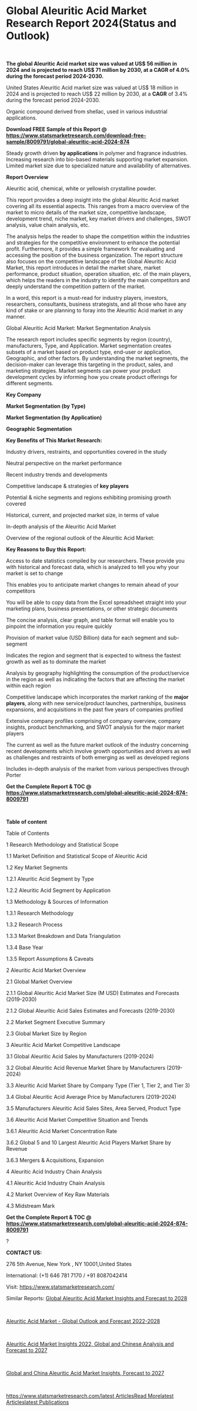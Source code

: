 <h1>Global Aleuritic Acid Market Research Report 2024(Status and Outlook)</h1><br/><p><strong>The global Aleuritic Acid market size was valued at US$ 56 million in 2024 and is projected to reach US$ 71 million by 2030, at a <strong>CAGR</strong> of 4.0% during the forecast period 2024-2030.</strong></p>
 
 
 
 <p>United States Aleuritic Acid market size was valued at US$ 18 million in 2024 and is projected to reach US$ 22 million by 2030, at a <strong>CAGR</strong> of 3.4% during the forecast period 2024-2030.</p>
 
 
 
 <p>Organic compound derived from shellac, used in various industrial applications.</p>
 
 
 
 <p><strong>Download FREE Sample of this Report @ <a href="https://www.statsmarketresearch.com/download-free-sample/8009791/global-aleuritic-acid-2024-874">https://www.statsmarketresearch.com/download-free-sample/8009791/global-aleuritic-acid-2024-874</a></strong></p>
 
 
 
 <p>Steady growth driven <strong><strong>by applications</strong></strong> in polymer and fragrance industries. Increasing research into bio-based materials supporting market expansion. Limited market size due to specialized nature and availability of alternatives.</p>
 
 
 
 <p><strong>Report Overview</strong></p>
 
 
 
 <p>Aleuritic acid, chemical, white or yellowish crystalline powder.</p>
 
 
 
 <p>This report provides a deep insight into the global Aleuritic Acid market covering all its essential aspects. This ranges from a macro overview of the market to micro details of the market size, competitive landscape, development trend, niche market, key market drivers and challenges, SWOT analysis, value chain analysis, etc.</p>
 
 
 
 <p>The analysis helps the reader to shape the competition within the industries and strategies for the competitive environment to enhance the potential profit. Furthermore, it provides a simple framework for evaluating and accessing the position of the business organization. The report structure also focuses on the competitive landscape of the Global Aleuritic Acid Market, this report introduces in detail the market share, market performance, product situation, operation situation, etc. of the main players, which helps the readers in the industry to identify the main competitors and deeply understand the competition pattern of the market.</p>
 
 
 
 <p>In a word, this report is a must-read for industry players, investors, researchers, consultants, business strategists, and all those who have any kind of stake or are planning to foray into the Aleuritic Acid market in any manner.</p>
 
 
 
 <p>Global Aleuritic Acid Market: Market Segmentation Analysis</p>
 
 
 
 <p>The research report includes specific segments by region (country), manufacturers, Type, and Application. Market segmentation creates subsets of a market based on product type, end-user or application, Geographic, and other factors. By understanding the market segments, the decision-maker can leverage this targeting in the product, sales, and marketing strategies. Market segments can power your product development cycles by informing how you create product offerings for different segments.</p>
 
 
 
 <p><strong>Key Company</strong></p>
 
 
 
 <p><strong>Market Segmentation (by Type)</strong></p>
 
 
 
 <p><strong>Market Segmentation (<strong>by Application</strong>)</strong></p>
 
 
 
 <p><strong>Geographic Segmentation</strong></p>
 
 
 
 <p><strong>Key Benefits of This Market Research:</strong></p>
 
 
 
 <p>Industry drivers, restraints, and opportunities covered in the study</p>
 
 
 
 <p>Neutral perspective on the market performance</p>
 
 
 
 <p>Recent industry trends and developments</p>
 
 
 
 <p>Competitive landscape & strategies of <strong>key players</strong></p>
 
 
 
 <p>Potential & niche segments and regions exhibiting promising growth covered</p>
 
 
 
 <p>Historical, current, and projected market size, in terms of value</p>
 
 
 
 <p>In-depth analysis of the Aleuritic Acid Market</p>
 
 
 
 <p>Overview of the regional outlook of the Aleuritic Acid Market:</p>
 
 
 
 <p><strong>Key <strong>Reasons to Buy</strong> this Report:</strong></p>
 
 
 
 <p>Access to date statistics compiled by our researchers. These provide you with historical and forecast data, which is analyzed to tell you why your market is set to change</p>
 
 
 
 <p>This enables you to anticipate market changes to remain ahead of your competitors</p>
 
 
 
 <p>You will be able to copy data from the Excel spreadsheet straight into your marketing plans, business presentations, or other strategic documents</p>
 
 
 
 <p>The concise analysis, clear graph, and table format will enable you to pinpoint the information you require quickly</p>
 
 
 
 <p>Provision of market value (USD Billion) data for each segment and sub-segment</p>
 
 
 
 <p>Indicates the region and segment that is expected to witness the fastest growth as well as to dominate the market</p>
 
 
 
 <p>Analysis by geography highlighting the consumption of the product/service in the region as well as indicating the factors that are affecting the market within each region</p>
 
 
 
 <p>Competitive landscape which incorporates the market ranking of the <strong>major players</strong>, along with new service/product launches, partnerships, business expansions, and acquisitions in the past five years of companies profiled</p>
 
 
 
 <p>Extensive company profiles comprising of company overview, company insights, product benchmarking, and SWOT analysis for the major market players</p>
 
 
 
 <p>The current as well as the future market outlook of the industry concerning recent developments which involve growth opportunities and drivers as well as challenges and restraints of both emerging as well as developed regions</p>
 
 
 
 <p>Includes in-depth analysis of the market from various perspectives through Porter</p>
 
 
 
 <div><b>Get the Complete Report & TOC @ <a href="https://www.statsmarketresearch.com/global-aleuritic-acid-2024-874-8009791">https://www.statsmarketresearch.com/global-aleuritic-acid-2024-874-8009791</a></b></div>
 
 
 
 <p><br />
 
 <b>Table of content</b></p>
 
 
 
 <p>Table of Contents<br />
 
 1 Research Methodology and Statistical Scope<br />
 
 1.1 Market Definition and Statistical Scope of Aleuritic Acid<br />
 
 1.2 Key Market Segments<br />
 
 1.2.1 Aleuritic Acid Segment by Type<br />
 
 1.2.2 Aleuritic Acid Segment by Application<br />
 
 1.3 Methodology & Sources of Information<br />
 
 1.3.1 Research Methodology<br />
 
 1.3.2 Research Process<br />
 
 1.3.3 Market Breakdown and Data Triangulation<br />
 
 1.3.4 Base Year<br />
 
 1.3.5 Report Assumptions & Caveats<br />
 
 2 Aleuritic Acid Market Overview<br />
 
 2.1 Global Market Overview<br />
 
 2.1.1 Global Aleuritic Acid Market Size (M USD) Estimates and Forecasts (2019-2030)<br />
 
 2.1.2 Global Aleuritic Acid Sales Estimates and Forecasts (2019-2030)<br />
 
 2.2 Market Segment Executive Summary<br />
 
 2.3 Global Market Size by Region<br />
 
 3 Aleuritic Acid Market Competitive Landscape<br />
 
 3.1 Global Aleuritic Acid Sales by Manufacturers (2019-2024)<br />
 
 3.2 Global Aleuritic Acid Revenue Market Share by Manufacturers (2019-2024)<br />
 
 3.3 Aleuritic Acid Market Share by Company Type (Tier 1, Tier 2, and Tier 3)<br />
 
 3.4 Global Aleuritic Acid Average Price by Manufacturers (2019-2024)<br />
 
 3.5 Manufacturers Aleuritic Acid Sales Sites, Area Served, Product Type<br />
 
 3.6 Aleuritic Acid Market Competitive Situation and Trends<br />
 
 3.6.1 Aleuritic Acid Market Concentration Rate<br />
 
 3.6.2 Global 5 and 10 Largest Aleuritic Acid Players Market Share by Revenue<br />
 
 3.6.3 Mergers & Acquisitions, Expansion<br />
 
 4 Aleuritic Acid Industry Chain Analysis<br />
 
 4.1 Aleuritic Acid Industry Chain Analysis<br />
 
 4.2 Market Overview of Key Raw Materials<br />
 
 4.3 Midstream Mark</p>
 
 
 
 <div><b>Get the Complete Report & TOC @ <a href="https://www.statsmarketresearch.com/global-aleuritic-acid-2024-874-8009791">https://www.statsmarketresearch.com/global-aleuritic-acid-2024-874-8009791</a></b></div>
 
 
 
 <p>? </p>
 
 
 
 <p><b>CONTACT US:</b><br />
 
 276 5th Avenue, New York , NY 10001,United States<br />
 
 International: (+1) 646 781 7170 / +91 8087042414<br />
 
 Visit: <a href="https://www.statsmarketresearch.com/">https://www.statsmarketresearch.com/</a><br />
 
 Similar Reports: <a href="https://www.statsmarketresearch.com/global-aleuritic-acid-2024-874-8009791">Global Aleuritic Acid Market Insights and Forecast to 2028</a><br />
 
 <br />
 
 <a href="https://www.statsmarketresearch.com/global-aleuritic-acid-2024-874-8009791">Aleuritic Acid Market - Global Outlook and Forecast 2022-2028</a><br />
 
 <br />
 
 <a href="https://www.statsmarketresearch.com/global-aleuritic-acid-2024-874-8009791">Aleuritic Acid Market Insights 2022, Global and Chinese Analysis and Forecast to 2027</a><br />
 
 <br />
 
 <a href="https://www.statsmarketresearch.com/global-aleuritic-acid-2024-874-8009791">Global and China Aleuritic Acid Market Insights, Forecast to 2027</a><br />
 
 <br />
 
 <a href="https://gyeongbokgung.com">https://www.statsmarketresearch.com/</a><a href="https://hallyeomaritime.com">latest Articles</a><a href="https://jingwansa.com">Read More</a><a href="https://nguoiviet.jp/">latest Articles</a><a href="https://www.intelmarketresearch.com/">latest Publications</a></p>